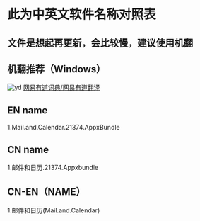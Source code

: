 # 此为中英文软件名称对照表

## 文件是想起再更新，会比较慢，建议使用机翻

## 机翻推荐（Windows）

![yd](https://github.com/user-attachments/assets/b51e7225-9d5e-4d91-a0c9-b343cae2ebb0)
[网易有道词典/网易有道翻译](https://fanyi.youdao.com/download-Windows/?keyfrom=fanyiweb_navigation)

## EN name

1.Mail.and.Calendar.21374.AppxBundle

## CN name

1.邮件和日历.21374.Appxbundle

## CN-EN（NAME）

1.邮件和日历(Mail.and.Calendar)

